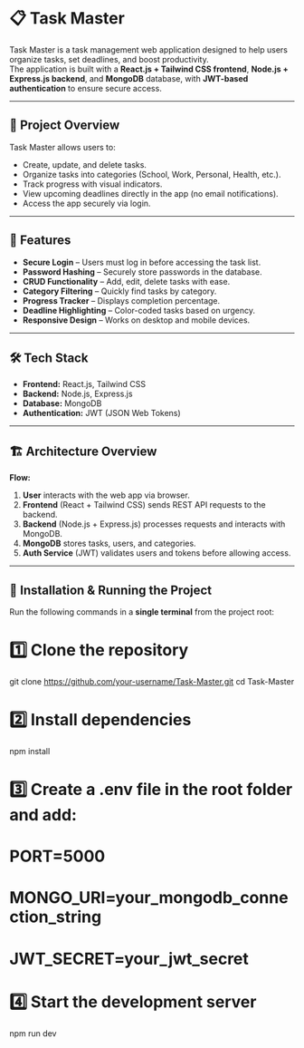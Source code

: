 # 📋 Task Master

Task Master is a task management web application designed to help users organize tasks, set deadlines, and boost productivity.  
The application is built with a **React.js + Tailwind CSS frontend**, **Node.js + Express.js backend**, and **MongoDB** database, with **JWT-based authentication** to ensure secure access.

---

## 📌 Project Overview
Task Master allows users to:
- Create, update, and delete tasks.
- Organize tasks into categories (School, Work, Personal, Health, etc.).
- Track progress with visual indicators.
- View upcoming deadlines directly in the app (no email notifications).
- Access the app securely via login.

---

## 🎯 Features
- **Secure Login** – Users must log in before accessing the task list.
- **Password Hashing** – Securely store passwords in the database.
- **CRUD Functionality** – Add, edit, delete tasks with ease.
- **Category Filtering** – Quickly find tasks by category.
- **Progress Tracker** – Displays completion percentage.
- **Deadline Highlighting** – Color-coded tasks based on urgency.
- **Responsive Design** – Works on desktop and mobile devices.

---

## 🛠️ Tech Stack
- **Frontend:** React.js, Tailwind CSS  
- **Backend:** Node.js, Express.js  
- **Database:** MongoDB  
- **Authentication:** JWT (JSON Web Tokens)  

---

## 🏗️ Architecture Overview
**Flow:**
1. **User** interacts with the web app via browser.  
2. **Frontend** (React + Tailwind CSS) sends REST API requests to the backend.  
3. **Backend** (Node.js + Express.js) processes requests and interacts with MongoDB.  
4. **MongoDB** stores tasks, users, and categories.  
5. **Auth Service** (JWT) validates users and tokens before allowing access.  

---

## 🚀 Installation & Running the Project

Run the following commands in a **single terminal** from the project root:

# 1️⃣ Clone the repository
git clone https://github.com/your-username/Task-Master.git
cd Task-Master

# 2️⃣ Install dependencies
npm install

# 3️⃣ Create a .env file in the root folder and add:
# PORT=5000
# MONGO_URI=your_mongodb_connection_string
# JWT_SECRET=your_jwt_secret

# 4️⃣ Start the development server
npm run dev
